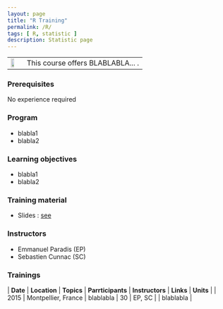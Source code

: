 ```yaml
---
layout: page
title: "R Training"
permalink: /R/
tags: [ R, statistic ]
description: Statistic page
---
```

<table class="table-contact">
<tr>
<td><img width="60%" src="{{ site.url }}/images/trainings-R.png" alt="" />
</td>
<td>
This course offers BLABLABLA... .
</td>
</tr>
</table>

### Prerequisites
No experience required
<div id="colonne1">
<h3>Program</h3>
<ul>
<li> blabla1 </li>
<li> blabla2 </li>
</ul>
</div>

<div id="colonne2">
<h3>Learning objectives</h3>
<ul>
<li> blabla1 </li>
<li> blabla2 </li>
</ul>
</div>

<div id="colonne3">
<h3>Training material</h3>
<ul>
<li>Slides : <a target="_blank" href="{{ site.url }}/files/linux/Guide-de-survie-Linux-15-11-FR.pdf">see</a></li>
</ul>
</div>

<div id="nextInline" class="clearfix">
<h3>Instructors</h3>
<ul>
    <li>Emmanuel Paradis (EP)</li>
    <li>Sebastien Cunnac (SC)</li>
</ul>
</div>

### Trainings

| **Date** | **Location** | **Topics** | **Parrticipants** | **Instructors** | **Links** | **Units** |
| 2015 | Montpellier, France | blablabla | 30 | EP, SC | | blablabla |

